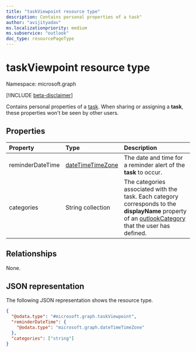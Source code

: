 ```yaml
---
title: "taskViewpoint resource type"
description: Contains personal properties of a task"
author: "avijityadav"
ms.localizationpriority: medium
ms.subservice: "outlook"
doc_type: resourcePageType
---
```


# taskViewpoint resource type

Namespace: microsoft.graph

[!INCLUDE [beta-disclaimer](../../includes/beta-disclaimer.md)]

Contains personal properties of a [task](task.md). When sharing or assigning a **task**, these properties won't be seen by other users.

## Properties
|Property|Type|Description|
|:---|:---|:---|
|reminderDateTime|[dateTimeTimeZone](../resources/datetimetimezone.md)|The date and time for a reminder alert of the **task** to occur.|
|categories|String collection|The categories associated with the task. Each category corresponds to the **displayName** property of an [outlookCategory](../resources/outlookcategory.md) that the user has defined.|

## Relationships
None.

## JSON representation
The following JSON representation shows the resource type.
<!-- {
  "blockType": "resource",
  "@odata.type": "microsoft.graph.taskViewpoint"
}
-->
``` json
{
  "@odata.type": "#microsoft.graph.taskViewpoint",
  "reminderDateTime": {
    "@odata.type": "microsoft.graph.dateTimeTimeZone"
  },
  "categories": ["string"]
}
```

